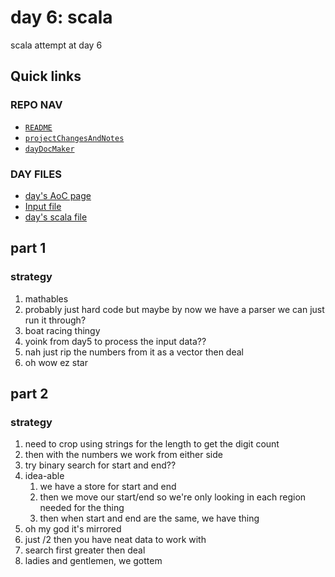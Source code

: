 # day 6: scala
scala attempt at day 6
## Quick links
### REPO NAV
* [`README`](./README.md)
* [`projectChangesAndNotes`](./projectChangesAndNotes.md)
* [`dayDocMaker`](./dayDocMaker.md)
### DAY FILES
* [day's AoC page](https://adventofcode.com/2023/day/6)
* [Input file](https://adventofcode.com/2023/day/6/input)
* [day's scala file](../../src/main/scala/day6.scala)
## part 1
### strategy
1. mathables
2. probably just hard code but maybe by now we have a parser we can just run it through?
3. boat racing thingy
4. yoink from day5 to process the input data??
5. nah just rip the numbers from it as a vector then deal
6. oh wow ez star
## part 2
### strategy
1. need to crop using strings for the length to get the digit count
2. then with the numbers we work from either side
3. try binary search for start and end??
4. idea-able
    1. we have a store for start and end
    2. then we move our start/end so we're only looking in each region needed for the thing
    3. then when start and end are the same, we have thing
5. oh my god it's mirrored
6. just /2 then you have neat data to work with
7. search first greater then deal
8. ladies and gentlemen, we gottem